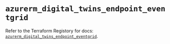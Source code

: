 # `azurerm_digital_twins_endpoint_eventgrid`

Refer to the Terraform Registory for docs: [`azurerm_digital_twins_endpoint_eventgrid`](https://www.terraform.io/docs/providers/azurerm/r/digital_twins_endpoint_eventgrid).
